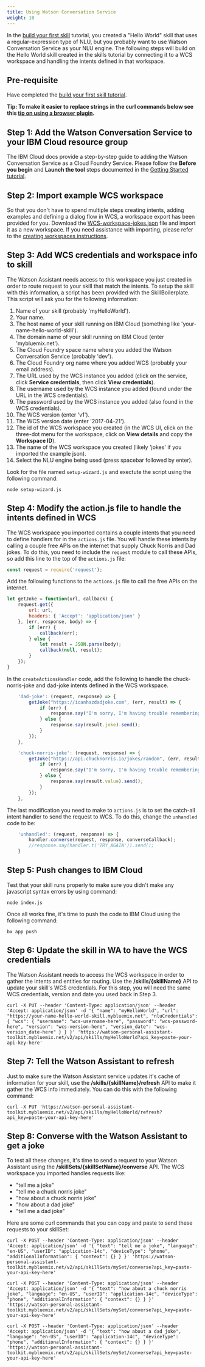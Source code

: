 ```yaml
---
title: Using Watson Conversation Service
weight: 10
---
```


In the [build your first skill]({{site.baseurl}}/skill/build-skill) tutorial, you created a "Hello World" skill that uses a regular-expression type of NLU, but you probably want to use Watson Conversation Service as your NLU engine. The following steps will build on the Hello World skill created in the skills tutorial by connecting it to a WCS workspace and handling the intents defined in that workspace.

## Pre-requisite

Have completed the [build your first skill tutorial]({{site.baseurl}}/skill/build-skill).

**Tip: To make it easier to replace strings in the curl commands below see this [tip on using a browser plugin]({{site.baseurl}}/get-help/troubleshooting/#tip-use-regex-browser-plugin-to-add-your-api-key-to-docs).**

## Step 1: Add the Watson Conversation Service to your IBM Cloud resource group

The IBM Cloud docs provide a step-by-step guide to adding the Watson Conversation Service as a Cloud Foundry Service.  Please follow the **Before you begin** and **Launch the tool** steps documented in the  [Getting Started tutorial](https://console.bluemix.net/docs/services/conversation/getting-started.html).

## Step 2: Import example WCS workspace

So that you don't have to spend multiple steps creating intents, adding examples and defining a dialog flow in WCS, a workspace export has been provided for you.  Download the [WCS-workspace-jokes.json]({{site.baseurl}}/further-topics/WCS-workspace-jokes.json) file and import it as a new workspace.  If you need assistance with importing, please refer to the [creating workspaces instructions](https://console.bluemix.net/docs/services/conversation/configure-workspace.html#creating-workspaces).

## Step 3: Add WCS credentials and workspace info to skill

The Watson Assistant needs access to this workspace you just created in order to route request to your skill that match the intents.  To setup the skill with this information, a script has been provided with the SkillBoilerplate.  This script will ask you for the following information:

1. Name of your skill (probably 'myHelloWorld').
2. Your name.
3. The host name of your skill running on IBM Cloud (something like 'your-name-hello-world-skill').
4. The domain name of your skill running on IBM Cloud (enter 'mybluemix.net').
5. The Cloud Foundry space name where you added the Watson Conversation Service (probably 'dev').
6. The Cloud Foundry org name where you added WCS (probably your email address).
7. The URL used by the WCS instance you added (click on the service, click **Service credentials**, then click **View credentials**).
8. The username used by the WCS instance you added (found under the URL in the WCS credentials).
9. The password used by the WCS instance you added (also found in the WCS credentials).
10. The WCS version (enter 'v1').
11. The WCS version date (enter '2017-04-21').
12. The id of the WCS workspace you created (in the WCS UI, click on the three-dot menu for the workspace, click on **View details** and copy the **Workspace ID**).
13. The name of the WCS workspace you created (likely 'jokes' if you imported the example json).
14. Select the NLU engine being used (press spacebar followed by enter).

Look for the file named `setup-wizard.js` and exectute the script using the following command:

`node setup-wizard.js` 

## Step 4: Modify the action.js file to handle the intents defined in WCS

The WCS workspace you imported contains a couple intents that you need to define handlers for in the `actions.js` file.  You will handle these intents by calling a couple free APIs on the internet that supply Chuck Norris and Dad jokes.  To do this, you need to include the `request` module to call these APIs, so add this line to the top of the `actions.js` file:

```javascript
const request = require('request');
```

Add the following functions to the `actions.js` file to call the free APIs on the internet.

```javascript
let getJoke = function(url, callback) {
    request.get({
        url: url,
        headers: { 'Accept': 'application/json' }
    }, (err, response, body) => {
        if (err) {
            callback(err);
        } else {
            let result = JSON.parse(body);
            callback(null, result);
        }
    });
}
```

In the `createActionsHandler` code, add the following to handle the chuck-norris-joke and dad-joke intents defined in the WCS workspace.

```javascript
    'dad-joke': (request, response) => {
        getJoke("https://icanhazdadjoke.com", (err, result) => {
            if (err) {
                response.say("I'm sorry, I'm having trouble remembering a joke, give me second and ask again.").send();
            } else {
                response.say(result.joke).send();
            }
        });
    },

    'chuck-norris-joke': (request, response) => {
        getJoke("https://api.chucknorris.io/jokes/random", (err, result) => {
            if (err) {
                response.say("I'm sorry, I'm having trouble remembering a joke, give me second and ask again.").send();
            } else {
                response.say(result.value).send();
            }
        });
    },
```

The last modification you need to make to `actions.js` is to set the catch-all intent handler to send the request to WCS.  To do this, change the `unhandled` code to be: 

```javascript
    'unhandled': (request, response) => {
        handler.converse(request, response, converseCallback);
        //response.say(handler.t('TRY_AGAIN')).send();
    }
```

## Step 5: Push changes to IBM Cloud

Test that your skill runs properly to make sure you didn't make any javascript syntax errors by using command: 

`node index.js`

Once all works fine, it's time to push the code to IBM Cloud using the following command:

`bx app push`

## Step 6: Update the skill in WA to have the WCS credentials

The Watson Assistant needs to access the WCS workspace in order to gather the intents and entities for routing.  Use the **/skills/{skillName}** API to update your skill's WCS credentials. For this step, you will need the same WCS credentials, version and date you used back in Step 3.

`curl -X PUT --header 'Content-Type: application/json' --header 'Accept: application/json' -d '{
  "name": "myHelloWorld",
  "url": "https://your-name-hello-world-skill.mybluemix.net",
  "nluCredentials": {
    "wcs": {
      "username": "wcs-username-here",
      "password": "wcs-password-here",
      "version": "wcs-version-here",
      "version_date": "wcs-version_date-here"
    }
  }
}' 'https://watson-personal-assistant-toolkit.mybluemix.net/v2/api/skills/myHelloWorld?api_key=paste-your-api-key-here'`

## Step 7: Tell the Watson Assistant to refresh

Just to make sure the Watson Assistant service updates it's cache of information for your skill, use the **/skills/{skillName}/refresh** API to make it gather the WCS info immediately.  You can do this with the following command:

`curl -X PUT 'https://watson-personal-assistant-toolkit.mybluemix.net/v2/api/skills/myHelloWorld/refresh?api_key=paste-your-api-key-here'`


## Step 8: Converse with the Watson Assistant to get a joke

To test all these changes, it's time to send a request to your Watson Assistant using the **/skillSets/{skillSetName}/converse** API.  The WCS workspace you imported handles requests like:

* "tell me a joke"
* "tell me a chuck norris joke"
* "how about a chuck norris joke"
* "how about a dad joke"
* "tell me a dad joke"

Here are some curl commands that you can copy and paste to send these requests to your skillSet:

`curl -X POST --header 'Content-Type: application/json' --header 'Accept: application/json' -d '{
  "text": "tell me a joke",
  "language": "en-US",
  "userID": "application-14c",
  "deviceType": "phone",
  "additionalInformation": {
    "context": {}
  }
}' 'https://watson-personal-assistant-toolkit.mybluemix.net/v2/api/skillSets/mySet/converse?api_key=paste-your-api-key-here'`

`curl -X POST --header 'Content-Type: application/json' --header 'Accept: application/json' -d '{
  "text": "how about a chuck norris joke",
  "language": "en-US",
  "userID": "application-14c",
  "deviceType": "phone",
  "additionalInformation": {
    "context": {}
  }
}' 'https://watson-personal-assistant-toolkit.mybluemix.net/v2/api/skillSets/mySet/converse?api_key=paste-your-api-key-here'`

`curl -X POST --header 'Content-Type: application/json' --header 'Accept: application/json' -d '{
  "text": "how about a dad joke",
  "language": "en-US",
  "userID": "application-14c",
  "deviceType": "phone",
  "additionalInformation": {
    "context": {}
  }
}' 'https://watson-personal-assistant-toolkit.mybluemix.net/v2/api/skillSets/mySet/converse?api_key=paste-your-api-key-here'`